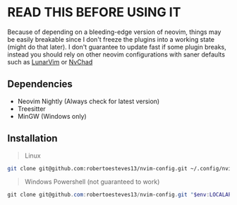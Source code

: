 # READ THIS BEFORE USING IT
Because of depending on a bleeding-edge version of neovim, things may be easily breakable since I don't freeze the plugins into a working state (might do that later). I don't guarantee to update fast if some plugin breaks, instead you should rely on other neovim configurations with saner defaults such as [LunarVim](https://github.com/LunarVim/LunarVim) or [NvChad](https://github.com/NvChad/NvChad)

## Dependencies
- Neovim Nightly (Always check for latest version)
- Treesitter
- MinGW (Windows only)

## Installation
> Linux
```sh
git clone git@github.com:robertoesteves13/nvim-config.git ~/.config/nvim
```

> Windows Powershell (not guaranteed to work)
```ps1
git clone git@github.com:robertoesteves13/nvim-config.git "$env:LOCALAPPDATA\nvim\"
```
